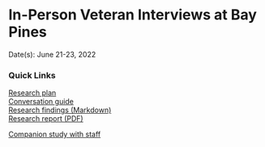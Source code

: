 # In-Person Veteran Interviews at Bay Pines

Date(s): June 21-23, 2022

### Quick Links 

[Research plan]()<br>
[Conversation guide]()<br>
[Research findings (Markdown)](d)<br>
[Research report (PDF)]()<br>

[Companion study with staff]()
